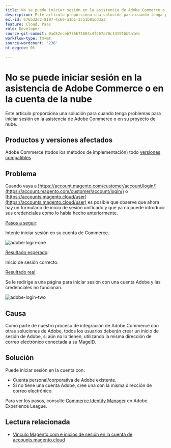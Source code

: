 ```yaml
---
title: No se puede iniciar sesión en la asistencia de Adobe Commerce o en la cuenta de la nube
description: Este artículo proporciona una solución para cuando tenga problemas para iniciar sesión en la asistencia de Adobe Commerce o en su proyecto de nube.
exl-id: 676b32d2-8197-4c60-a1b1-3c51b01dd3a3
feature: Cloud, Paas
role: Developer
source-git-commit: 0ad52eceb776b71604c4f467a70c13191bb9a1eb
workflow-type: tm+mt
source-wordcount: '236'
ht-degree: 0%

---
```


# No se puede iniciar sesión en la asistencia de Adobe Commerce o en la cuenta de la nube

Este artículo proporciona una solución para cuando tenga problemas para iniciar sesión en la asistencia de Adobe Commerce o en su proyecto de nube.

## Productos y versiones afectados

Adobe Commerce (todos los métodos de implementación) todo [versiones compatibles](https://www.adobe.com/content/dam/cc/en/legal/terms/enterprise/pdfs/Adobe-Commerce-Software-Lifecycle-Policy.pdf)

## Problema

Cuando vaya a [https://account.magento.com/customer/account/login/](https://account.magento.com/customer/account/login/) o [https://accounts.magento.cloud/user](https://accounts.magento.cloud/user) es posible que observe que ahora hay un formulario de inicio de sesión unificado y que ya no puede introducir sus credenciales como lo había hecho anteriormente.

<u>Pasos a seguir</u>:

Intente iniciar sesión en su cuenta de Commerce.

![adobe-login-one](assets/adobe-login-one.png)

<u>Resultado esperado</u>:

Inicio de sesión correcto.

<u>Resultado real</u>:

Se le redirige a una página para iniciar sesión con una cuenta Adobe y las credenciales no funcionan.

![adobe-login-two](assets/adobe-login-two.png)


## Causa

Como parte de nuestro proceso de integración de Adobe Commerce con otras soluciones de Adobe, todos los usuarios deberán crear un inicio de sesión de Adobe, si aún no lo tienen, utilizando la misma dirección de correo electrónico conectada a su MageID.

## Solución

Puede iniciar sesión en la cuenta con:

- Cuenta personal/corporativa de Adobe existente.
- Si no tiene una cuenta Adobe, cree una con la misma dirección de correo electrónico.

Para ver los pasos, consulte [Commerce Identity Manager](https://experienceleague.adobe.com/docs/commerce-admin/start/commerce-account/commerce-identity-manager.html) en Adobe Experience League.

## Lectura relacionada

- [Vínculo Magento.com e inicios de sesión en la cuenta de accounts.magento.cloud](/help/faq/general/linking-magento-com-and-accounts-magento-cloud-account-logins.md)
